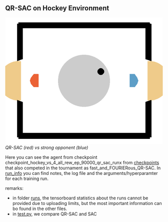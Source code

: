 ## QR-SAC on Hockey Environment

![QR-SAC vs strong opponent](../../assets/qr_sac_runx_vs_strong_opp.gif)
*QR-SAC (red) vs strong opponent (blue)*

Here you can see the agent from checkpoint checkpoint_hockey_vs_4_all_rew_ep_90000_qr_sac_runx from [checkpoints](./checkpoints/) that also competed in the tournament as fast_and_FOURIERous_QR-SAC. In [run_info](./run_info/) you can find notes, the log file and the arguments/hyperparamter for each training run.  

remarks: 
- in folder [runs](./runs/), the tensorboard statistics about the runs cannot be provided due to uploading limits, but the most important information can bo found in the other files. 
-  in [test.py](./test.py), we compare QR-SAC and SAC